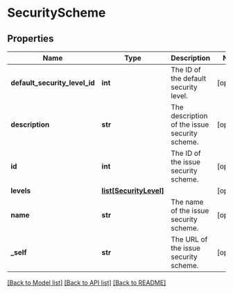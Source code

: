# SecurityScheme

## Properties
Name | Type | Description | Notes
------------ | ------------- | ------------- | -------------
**default_security_level_id** | **int** | The ID of the default security level. | [optional] 
**description** | **str** | The description of the issue security scheme. | [optional] 
**id** | **int** | The ID of the issue security scheme. | [optional] 
**levels** | [**list[SecurityLevel]**](SecurityLevel.md) |  | [optional] 
**name** | **str** | The name of the issue security scheme. | [optional] 
**_self** | **str** | The URL of the issue security scheme. | [optional] 

[[Back to Model list]](../README.md#documentation-for-models) [[Back to API list]](../README.md#documentation-for-api-endpoints) [[Back to README]](../README.md)


